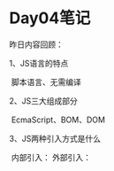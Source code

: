 # **Day04笔记**

昨日内容回顾：

1、JS语言的特点

​      脚本语言、无需编译

2、JS三大组成部分

​	EcmaScript、BOM、DOM

3、JS两种引入方式是什么

​	内部引入：<script></script>  外部引入：<script src="...js">

4、JS的基本数据类型有哪些？如何判断所属类型

​	string、nubmer、boolean、null、undefined

​	typeof

5、== 和 === 的区别

6、JS中是否可以用&作逻辑运算符

​	不可以

7、JS函数定义方式是什么，是否有重载概念？

​	function 方法名(参数列表){}

​       var 方法名 = function(){}

​     没有重载，相互覆盖

8、请解释你对事件的理解？

9、请写出今天所学的全部事件？

​	onclick、ondblclick、onsumit、onload

10、Onsumit的两个返回值分别代表什么意思？

​	true：提交表单数据

​	false：阻止提交

11、<input type=”text” id = “hehe”>

问：如何获取该元素对象

​	var ele = document.getElementById("hehe");

​    如何获取value值

​	var val = ele.value;

​    如何设置value值

​	ele.value = "值";

12、请写出如何启动循环定时器、两个参数的意思、如何停止循环定时器

​	var id  = setInterval(参数1，参数2)

​	clearInterval(id);

13、请写出一次性定时器

 setTimeout(参数1，参数2)

14、Onload代表什么意思？  页面加载完成

# **1、案例1：完善注册表单校验**

## **1.1、需求说明及分析**

![wps1](image/wps1.jpg)

之前注册校验通过警告框来提示信息，这使得信息的提示很不友好。

所以我们对信息的提示进行改进，使错误信息的提示以图示方式进行展示。

## **1.2、JavaScript知识讲解(一)**

### **1.2.1、操作元素内容体-innerHTML**

获取value值：元素对象.value

设置value值：元素对象.value = 值

获取class值：元素对象.className

设置class值：元素对象.className = 值



| 属性名                  | 属性说明                     |
| -------------------- | ------------------------ |
| **元素对象.innerHTML**   | 获取某个元素的内容体信息(获取到HTML标签)  |
| **元素对象.innerHTML=值** | 设置某个元素的内容体信息（可以解析HTML标签） |
|                      |                          |

innerText：只可以获取纯文本

innerText = 值：不可以解析HTML标签



```html
<script>
			function run1(){
				var div = document.getElementById("aa");
				//获取元素内容体
				var content = div.innerHTML;
				alert(content);
			}
			function run2(){
				var div = document.getElementById("aa");
				//设置元素内容体
				div.innerHTML = "<font color='red' size='7'>红色字体</font>";
			}
		</script>
	</head>
	<body>
		<div id="aa">
			<font color="#0000FF" size="5">我是蓝色字体！！</font>
		</div>
		
		<input type="button" value="获取div的内容体" onclick="run1()" />
		<input type="button" value="设置div的内容体" onclick="run2()" />
	</body>
```

## **1.3、案例代码实现**

```javascript
<script>
			//校验非空的正则表达式
			var req = /^\s*$/;
			//校验表单
			function checkForm(){
				//校验前先清空span的内容体
				var u_msg = document.getElementById("usernameMsg");
				u_msg.innerHTML = "";
				var p_msg = document.getElementById("pwdMsg");
				p_msg.innerHTML = "";
					var rep_msg = document.getElementById("repwdMsg");
				rep_msg.innerHTML = "";
				//校验用户名不能为空
				var f1 = checkIsNotNull("username","用户名");
				//密码不能为空
				var f2 = checkIsNotNull("pwd","密码");
				//确认密码不能为空
				var f3 = checkIsNotNull("repwd","确认密码");
				//密码和确认密码必须一致
				if(f2 && f3){
					//获取密码的值
					var p_val = document.getElementById("pwd").value;
					//获取确认密码的值
					var rep_val = document.getElementById("repwd").value;
					//判断是否相等
					if(p_val != rep_val){
						//alert("两次密码必须保持一致");
						rep_msg.innerHTML = "<font color='red'>两次密码必须一致</font>"
						return false;
					}
				}
				
				return f1 && f2 && f3;
			}
			//校验非空
			function checkIsNotNull(id,msg){
				var u_val = document.getElementById(id).value;
				if(req.test(u_val)){
					//alert(msg+"不能为空")
					//选中span元素
					var span = document.getElementById(id+"Msg");
					//设置内容体
					span.innerHTML = "<font color='red'>"+msg+"不能为空</font>"
					return false;
				}
				return true;
			}
		</script>
```

# **2、案例2：表格隔行换色**

## **2.1、需求说明及分析**

开发中，需要使用表格陈列数据，数据过多不易查看，通常使用隔行换色进行表示。

![wps7](image/wps7.jpg)

分析：

​	1、选中偶数行(获取元素其它几种方式)

​	2、数组

## 2.2、JavaScript知识讲解（二）

### **2.2.1、JS数组**

Java中数组和集合的区别：

​	1、数组的长度不可变，集合的长度可变

​	2、数组只能存同一种数据类型(Object [])，集合可以存任意数据类型

​	3、数组既能存基本数据也能存引用数据类型，集合只能存储引用数据类型 list.add(1);



JS中的数组相当于Java中的集合，特点：长度可变、可以存任意数据类型

数组创建方式：

| 方式                                       | 方式说明                                     |
| ---------------------------------------- | ---------------------------------------- |
| **Var  arr= [**'a','b','c',true,10**];** | 常用的JS数组创建方式。 数组长度为5![wps8](image/wps8.jpg) |
| **var arr = new Array();**               | 常用的JS数组创建方式。创建一个数组对象，数组长度默认为0 。默认值：undefined![wps9](image/wps9.jpg) |
| var arr = new Array(4);                  | 数组长度是4，相当于开辟了度长为4的空间，每个元素是undefined。![wps10](image/wps10.jpg) |
| var arr = new Array(“a”,”b”,true);       | 创建了一个数组，长度3, 	数组元素是”a”,”b”,true ![wps11](image/wps11.jpg) |
|                                          |                                          |

```javascript
<script>
			//方式一
			var arr1 = ["hello",true,12.13,null];
			//数组的长度
			alert(arr1.length);
			//遍历数据
			for (var i=0;i<arr1.length;i++) {
				alert(arr1[i]);
			}
			//访问索引为4的元素
			arr1[4] = "heihie";
			alert(arr1[4]);
		</script>
```

### 2.2.2、获取元素对象的四种方式

通常情况下，我们使用document，即DOM对象，就可以获取并操作页面元素标签，进而改变页面效果。

根据ID获取元素对象：document.getElementById("id名")  返回的类型：单个对象

准备代码

```html
<span id="s1">span1111</span>

		<hr />

		<input type="radio" name="sex" value="man"/>男

		<input type="radio" name="sex" value="woman"/>女

		<hr />

		<div>div1111</div>

		<div>div2222</div>

		<div>div3333</div>

		<hr />

		<font class="redF">红色字体1</font>

		<font class="redF">红色字体2</font>

		<font class="redF">红色字体3</font>

		<br />

		<input type="button" value="点击展示span内容体" onclick="run1()" />

		<input type="button" value="点击展示两个单选框的value" onclick="run2()"/>

		<input type="button" value="点击展示三个div的内容体" onclick="run3()" />

		<input type="button" value="点击展示三个font的内容体" onclick="run4()" />

```

document对象方法-DOM

| 方法名                             | 方法说明                                |
| ------------------------------- | ----------------------------------- |
| getElementById(id值)             | 通过元素的ID值 获取到某个元素对象 返回：单个对象，因为id是唯一的 |
| getElementsByName(name值)        | 通过元素的name值 获取到所有符合要求的元素对象，返回的是数组    |
| getElementsByTagName(标签名)元素/标签名 | 通过元素的标签名 获取到所有符合要求的元素对象，返回的是数组      |
| getElementsByClassName(class值)  | 通过元素的class值 获取到所有符合要求的元素对象，返回的是数组   |

```javascript
<script>
			function run1(){
				//使用id获取
				var span = document.getElementById("s1");
				alert(span.innerHTML);
			}
			function run2(){
				//使用name获取
				var arr = document.getElementsByName("sex");
				for(var i=0;i<arr.length;i++){
					alert(arr[i].value);
				}
			}function run3(){
				//使用标签名获取
				var arr = document.getElementsByTagName("div");
				for(var i=0;i<arr.length;i++){
					alert(arr[i].innerHTML);
				}
			}
			
			function run4(){
				//使用class获取
				var arr = document.getElementsByClassName("redF");
				for(var i=0;i<arr.length;i++){
					alert(arr[i].innerHTML);
				}
			}
		</script>
```

## **2.3、案例代码实现**

```<style>

```

```javascript
		.blue{
			background: blue;
		}
	</style>
	<script>
		function changeColor(){
			//1、获取序号为偶数的所有行
			var arr = document.getElementsByTagName("tr");
			
			for(var i=1;i<arr.length;i++){
				if(i % 2 == 0){
					//2、设置背景颜色为蓝色
					arr[i].className= "blue";
				}
			}
			
		}
	</script>
```
# **3、JavaScript知识讲解(三)**

## **3.1、DOM对象 **

### **3.1.1、DOM对象是什么？有什么作用？**

BOM:浏览器对象模型

是什么：DOM（Document Object Model） 文档对象模型  document

type="text"、name input属性

作用：DOM是将标记型文档(HTML)中所有内容（标签、文本、属性）都封装成对象，用于操作网页中的元素

**每个HTML页面**在被浏览器解析的时候都会在内存中**创建一棵DOM树**，我们通过编写JS代码就可以访问这棵树上任

何一个节点，并且对节点进行操作。通过 DOM模型，可以访问所有的 HTML 元素，连同它们所包含的文本和属性。可以对其中的内容进行修改和删除，同时也可以创建新的元素。新创建的元素对象，要挂到DOM树上才可以

在网页上显示出来。

![wps16](image/wps16.jpg)

![wps17](image/wps17.jpg)

document.

## 3.2、JS事件总结

l 常见事件

| **事件名**       | **描述**            |
| ------------- | ----------------- |
| **onload**    | 页面加载完成事件          |
| **onsubmit**  | 表单提交事件            |
| **onclick **  | 点击事件              |
| ondblclick    | 双击事件              |
| **onblur **   | 失去焦点事件  前提：得先获取焦点 |
| **onfocus **  | 获取焦点事件            |
| **onchange ** | 值改变时事件            |

```html
<script>
			function run1(){
				alert("失去焦点了！！！");
			}
			function run2(){
				alert("获取焦点了！！");
			}
			function run3(obj){
				alert("值发生改变了！！"+obj.value);
			}
		</script>
	</head>
	<body>
		用户名：<input type="text"  onblur="run1()" />
		密码：<input type="text"  onfocus="run2()" />
		<select onchange="run3(this)">
			<option value="bj">北京</option>
			<option value="sh">上海</option>
			<option value="gz">广州</option>
		</select>
	</body>
```

this：当前被选中的元素对象

鼠标键盘事件：

| **事件名**         | **描述**                 |
| --------------- | ---------------------- |
| **onkeydown **  | 某个键盘的键被按下              |
| onkeypress      | 某个键盘的键被按下或按住           |
| **onkeyup **    | 某个键盘的键被松开              |
| onmousedown     | 某个鼠标按键被按下              |
| onmouseup       | 某个鼠标按键被松开              |
| **onmouseover** | 鼠标被移到某元素之上 鼠标移入        |
| **onmouseout**  | 鼠标从某元素移开 前提：必须先移入 鼠标移出 |

示例代码：

```html
<script>
			function run1(){
				alert("键位被按下了");
			}
			function run2(){
				alert("键位被弹起了");
			}
			function run3(){
				alert("鼠标移入了");
			}
			function run4(){
				alert("鼠标移出了");
			}
</script>

		<input value="某个键位被按下时会弹出窗口" onkeydown="run1()" />
		<hr />
		<input value="某个键位被弹起时会弹出窗口" onkeyup="run2()" />
		<hr />
		<input value="鼠标移入时会弹出窗口" onmouseover="run3()" />
		<hr />
		<input value="鼠标移出时会弹出窗口" onmouseout="run4()" />

```



# **4、案例3：全选-全不选-反选**

## **4.1、需求说明及分析 **

![wps20](image/wps20.jpg)

## **4.2、案例代码实现**

```javascript
<script>
			//全选
			function quan(){
				//1、获取所有复选框对象
				var arr = document.getElementsByClassName("itemSelect");
				//2、修改其checked属性为true    checked：true(被选中) false（取消选中）
				for(var i=0;i<arr.length;i++){
					arr[i].checked = true;
				}
			}
			//全不选
			function bu(){
				//1、获取所有复选框对象
				var arr = document.getElementsByClassName("itemSelect");
				//2、修改其checked属性为false   checked：true(被选中) false（取消选中）
				for(var i=0;i<arr.length;i++){
					arr[i].checked = false;
				}
			}
			//反
			function fan(){
				//1、获取所有复选框对象
				var arr = document.getElementsByClassName("itemSelect");
				//2、修改其checked属性为false
				for(var i=0;i<arr.length;i++){
					//方式一：
				/*	if(arr[i].checked){
						//checked修改为false
						arr[i].checked = false;
					}else{
						//checked修改为true
						arr[i].checked = true;
					}*/
					//方式二：
					arr[i].checked = !arr[i].checked;
					
				}
			}
		</script>
```

# **5、jquery入门**

## **5.1、jQuery简述** 

> jQuery是一个快速、简洁的JavaScript框架，是继Prototype之后又一个优秀的JavaScript代码库（*或JavaScript框架*）。jQuery设计的宗旨是“write Less，Do More”，即倡导写更少的代码，做更多的事情。它封装JavaScript常用的功能代码，提供一种简便的JavaScript设计模式，优化HTML文档操作、事件处理、动画设计和Ajax交互。
>
> jQuery的核心特性可以总结为：具有独特的链式语法和短小清晰的多功能接口；具有高效灵活的css选择器，并且可对CSS选择器进行扩展；拥有便捷的插件扩展机制和丰富的插件。jQuery**兼容各种主流浏览器**，如IE 6.0+、FF 1.5+、Safari 2.0+、Opera 9.0+等。

核心理念：wirte less,do more  写的更少，做的更多

## **5.2、jQuery的引入及使用**

jQuery版本有很多，不同版本的jQuery之间方法和功能有一定改变。

![1](image/1.png)

 .min.js  压缩版

压缩版和非压缩版的区别：

​	1、压缩版将代码中的回车换行、注释等等内容给删掉了

​	2、功能是一模一样的

​	3、学习、开发阶段使用非压缩版，项目上线使用压缩版



**引入：**

```javascript
<script type="text/javascript" src="../js/jquery-3.3.1.js" >
</script>
```

如果未引入，控制台报以下异常：

![2](image/2.png)



**使用：**

​	方式一：jQuery("选择器")

​	方式二：$("选择器")(建议)

```javascript
<script>
			function getValue(){
				//jquery方式一
				var val = jQuery("#ll").val();
				//alert(val);
				//jquery方式二
				//js对象
				document.getElementById("ll");
				//jq对象
				var ele = $("#ll");
				alert(ele.val());
			}
</script>
```

## **5.3、jQuery对象和JS对象的互转**

document.getElementById("ll")    返回的是JavaScript对象

$("#ll")  返回的是Jquery对象



js对象不能调用jquery中的方法或者属性，同样的，jq对象不能调用js中的方法或属性

但是在开发中，会涉及到两个对象的混用





JS和Jq的相互转换：

​	js对象 = jq[0]  或者 jq.get(0)     jq对象本质上是一个js数组

​        jq对象 = $(js对象);

```javascript
function getValue(){
				//jq对象
				var jq1 = $("#ll");
				//jq对象转为js对象
				var js = jq1[0];
				//alert(js.value);
				//js对象转为jq对象
				var jq2 = $(js);
				alert(jq2.val());
			}
function run(){
				//使用jq方式获取input元素对象
				var jq = $("input");
				//分别获取四个input的value值
				for(var i=0;i<jq.length;i++){
					//jq[i] 是一个js对象
					alert(jq[i].value);
				}
			}
<input type="text" id="ll" onclick="getValue()" value="lucy"/>
	
		用户名：<input type="text"/></br>
		密码：<input type="password" /><br />
		<input type="button" value="获取input的value" onclick="run()" />
```



## **5.4、jQuery页面加载完成时执行代码**

```javascript
<script>
			//页面加载完成方式一(不常用)
			/*$(document).ready(function(){
				alert("页面加载完成！！");
			})*/
			//页面加载完成方式二
			$(function(){
				alert("哈哈哈");
			})
			$(function(){
				alert("呵呵呵");
			})
			$(function(){
				alert("嘿嘿嘿");
			})
		</script>
```

注意：jq中的页面加载完成事件不会覆盖，从上到下执行！！！！



```javascript
			
			$(function(){
              //页面加载完成执行里面的代码
				//alert("哈哈哈");
				//1、获取按钮对象
				var b = document.getElementById("button");
				//2、给其一个点击事件
				b.onclick = function(){
					alert($("#username").val());
				}
			})

		用户名：<input type="text" id="username"/></br>
		<input type="button"   id="button" value="获取用户名的值" />
```



jq中获取value值：jq对象.val();

jq中设置value值：jq对象.val(值);

## **5.5、jQuery基本选择器**

和CSS基本选择器一样



ID选择器：$("#id名");

类选择器：$(".类名")

元素选择器：$("元素名")

 ```javascript
<script>
			$(function(){
				//alert($("#username").val());
				var sex = $(".sex");
				for (var i=0;i<sex.length;i++) {
					alert(sex[i].value);
				}
				var input = $("input");
				for (var i=0;i<input.length;i++) {
					alert(input[i].value);
				}
			})
		</script>
	</head>
	<body>
		用户名：<input type="text" id="username"/></br>
		性别：<input type="radio" class="sex" value="man" /> 男
			<input type="radio" class="sex" value="woman" /> 女
		<input type="button"   id="button" value="获取用户名的值" />
	</body>
 ```



 

 

 

 

 

 

 

 

 

 